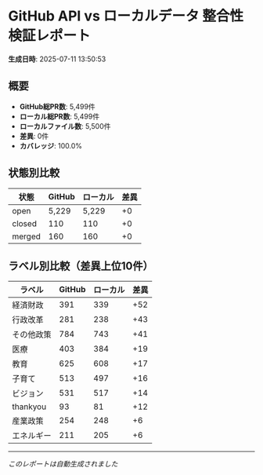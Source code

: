 # GitHub API vs ローカルデータ 整合性検証レポート

**生成日時**: 2025-07-11 13:50:53

## 概要

- **GitHub総PR数**: 5,499件
- **ローカル総PR数**: 5,499件
- **ローカルファイル数**: 5,500件
- **差異**: 0件
- **カバレッジ**: 100.0%

## 状態別比較

| 状態 | GitHub | ローカル | 差異 |
|------|--------|----------|------|
| open | 5,229 | 5,229 | +0 |
| closed | 110 | 110 | +0 |
| merged | 160 | 160 | +0 |

## ラベル別比較（差異上位10件）

| ラベル | GitHub | ローカル | 差異 |
|--------|--------|----------|------|
| 経済財政 | 391 | 339 | +52 |
| 行政改革 | 281 | 238 | +43 |
| その他政策 | 784 | 743 | +41 |
| 医療 | 403 | 384 | +19 |
| 教育 | 625 | 608 | +17 |
| 子育て | 513 | 497 | +16 |
| ビジョン | 531 | 517 | +14 |
| thankyou | 93 | 81 | +12 |
| 産業政策 | 254 | 248 | +6 |
| エネルギー | 211 | 205 | +6 |

---
*このレポートは自動生成されました*